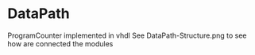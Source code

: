 # DataPath
ProgramCounter implemented in vhdl
See DataPath-Structure.png to see how are connected the modules
